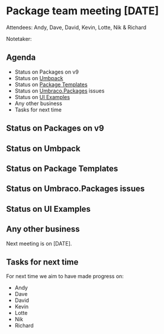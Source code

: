 # Package team meeting [DATE]

Attendees: Andy, Dave, David, Kevin, Lotte, Nik & Richard

Notetaker: 

## Agenda

- Status on Packages on v9
- Status on [Umbpack](https://github.com/umbraco/UmbPack)
- Status on [Package Templates](https://github.com/umbraco/Package.Templates)
- Status on [Umbraco.Packages](https://github.com/umbraco/Umbraco.Packages) issues
- Status on [UI Examples](https://github.com/umbraco/UI-Examples)
- Any other business
- Tasks for next time

## Status on Packages on v9



## Status on Umbpack



## Status on Package Templates



## Status on Umbraco.Packages issues



## Status on UI Examples



## Any other business

Next meeting is on [DATE].

## Tasks for next time

For next time we aim to have made progress on:

* Andy
* Dave
* David
* Kevin 
* Lotte 
* Nik
* Richard
